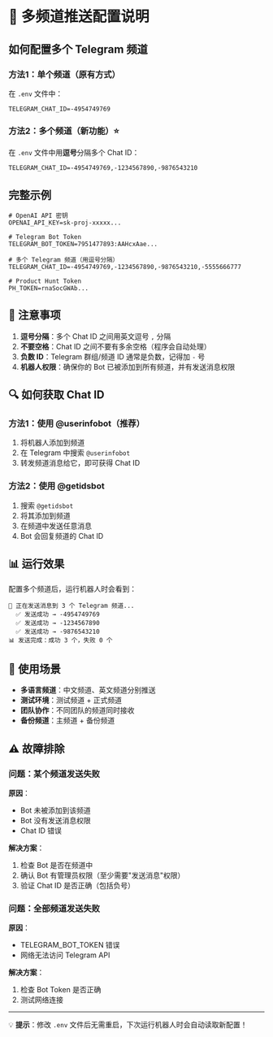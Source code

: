 # 📢 多频道推送配置说明

## 如何配置多个 Telegram 频道

### 方法1：单个频道（原有方式）

在 `.env` 文件中：
```
TELEGRAM_CHAT_ID=-4954749769
```

### 方法2：多个频道（新功能）⭐

在 `.env` 文件中用**逗号**分隔多个 Chat ID：
```
TELEGRAM_CHAT_ID=-4954749769,-1234567890,-9876543210
```

## 完整示例

```env
# OpenAI API 密钥
OPENAI_API_KEY=sk-proj-xxxxx...

# Telegram Bot Token
TELEGRAM_BOT_TOKEN=7951477893:AAHcxAae...

# 多个 Telegram 频道（用逗号分隔）
TELEGRAM_CHAT_ID=-4954749769,-1234567890,-9876543210,-5555666777

# Product Hunt Token
PH_TOKEN=rnaSocGWAb...
```

## 📝 注意事项

1. **逗号分隔**：多个 Chat ID 之间用英文逗号 `,` 分隔
2. **不要空格**：Chat ID 之间不要有多余空格（程序会自动处理）
3. **负数 ID**：Telegram 群组/频道 ID 通常是负数，记得加 `-` 号
4. **机器人权限**：确保你的 Bot 已被添加到所有频道，并有发送消息权限

## 🔍 如何获取 Chat ID

### 方法1：使用 @userinfobot（推荐）
1. 将机器人添加到频道
2. 在 Telegram 中搜索 `@userinfobot`
3. 转发频道消息给它，即可获得 Chat ID

### 方法2：使用 @getidsbot
1. 搜索 `@getidsbot`
2. 将其添加到频道
3. 在频道中发送任意消息
4. Bot 会回复频道的 Chat ID

## 📊 运行效果

配置多个频道后，运行机器人时会看到：

```
📱 正在发送消息到 3 个 Telegram 频道...
  ✅ 发送成功 → -4954749769
  ✅ 发送成功 → -1234567890
  ✅ 发送成功 → -9876543210
📊 发送完成：成功 3 个，失败 0 个
```

## 🎯 使用场景

- **多语言频道**：中文频道、英文频道分别推送
- **测试环境**：测试频道 + 正式频道
- **团队协作**：不同团队的频道同时接收
- **备份频道**：主频道 + 备份频道

## ⚠️ 故障排除

### 问题：某个频道发送失败
**原因**：
- Bot 未被添加到该频道
- Bot 没有发送消息权限
- Chat ID 错误

**解决方案**：
1. 检查 Bot 是否在频道中
2. 确认 Bot 有管理员权限（至少需要"发送消息"权限）
3. 验证 Chat ID 是否正确（包括负号）

### 问题：全部频道发送失败
**原因**：
- TELEGRAM_BOT_TOKEN 错误
- 网络无法访问 Telegram API

**解决方案**：
1. 检查 Bot Token 是否正确
2. 测试网络连接

---

💡 **提示**：修改 `.env` 文件后无需重启，下次运行机器人时会自动读取新配置！
